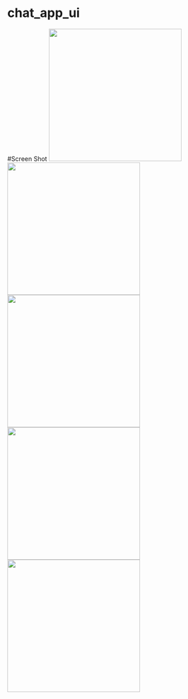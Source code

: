 # chat_app_ui

#Screen Shot
<img src="https://i.imgur.com/8WBEbMW.jpg" width="300">
<img src="https://i.imgur.com/1V8zBCL.jpg" width="300">
<img src="https://i.imgur.com/y3V0oOp.jpg" width="300">
<img src="https://i.imgur.com/Ul7jHHc.jpg" width="300">
<img src="https://i.imgur.com/UTc8xxX.jpg" width="300">

